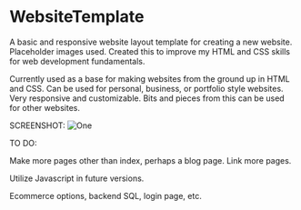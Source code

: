# WebsiteTemplate
A basic and responsive website layout template for creating a new website. Placeholder images used. Created this to improve my HTML and CSS skills for web development fundamentals.


Currently used as a base for making websites from the ground up in HTML and CSS. Can be used for personal, business, or portfolio style websites. Very responsive and customizable. Bits and pieces from this can be used for other websites.

SCREENSHOT:
![One](https://raw.githubusercontent.com/amvitkus/website-template/master/11.png)


TO DO:


Make more pages other than index, perhaps a blog page. Link more pages.


Utilize Javascript in future versions.


Ecommerce options, backend SQL, login page, etc.
